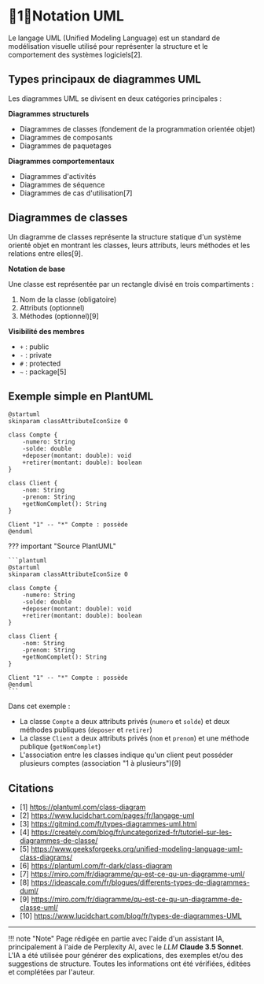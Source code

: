 # 🔸1🔸Notation UML

Le langage UML (Unified Modeling Language) est un standard de modélisation visuelle utilisé pour représenter la
structure et le comportement des systèmes logiciels[2].

## Types principaux de diagrammes UML

Les diagrammes UML se divisent en deux catégories principales :

**Diagrammes structurels**

- Diagrammes de classes (fondement de la programmation orientée objet)
- Diagrammes de composants
- Diagrammes de paquetages

**Diagrammes comportementaux**

- Diagrammes d'activités
- Diagrammes de séquence
- Diagrammes de cas d'utilisation[7]

## Diagrammes de classes

Un diagramme de classes représente la structure statique d'un système orienté objet en montrant les classes, leurs
attributs, leurs méthodes et les relations entre elles[9].

**Notation de base**

Une classe est représentée par un rectangle divisé en trois compartiments :

1. Nom de la classe (obligatoire)
2. Attributs (optionnel)
3. Méthodes (optionnel)[9]

**Visibilité des membres**

- `+` : public
- `-` : private
- `#` : protected
- `~` : package[5]

## Exemple simple en PlantUML

```puml
@startuml
skinparam classAttributeIconSize 0

class Compte {
    -numero: String
    -solde: double
    +deposer(montant: double): void
    +retirer(montant: double): boolean
}

class Client {
    -nom: String  
    -prenom: String
    +getNomComplet(): String  
}

Client "1" -- "*" Compte : possède
@enduml
```

??? important "Source PlantUML"

    ```plantuml
    @startuml
    skinparam classAttributeIconSize 0

    class Compte {
        -numero: String
        -solde: double
        +deposer(montant: double): void
        +retirer(montant: double): boolean
    }

    class Client {
        -nom: String
        -prenom: String
        +getNomComplet(): String
    }

    Client "1" -- "*" Compte : possède
    @enduml
    ```

Dans cet exemple :

- La classe `Compte` a deux attributs privés (`numero` et `solde`) et deux méthodes publiques (`deposer` et `retirer`)
- La classe `Client` a deux attributs privés (`nom` et `prenom`) et une méthode publique (`getNomComplet`)
- L'association entre les classes indique qu'un client peut posséder plusieurs comptes (association "1 à plusieurs")[9]

## Citations

- [1] https://plantuml.com/class-diagram
- [2] https://www.lucidchart.com/pages/fr/langage-uml
- [3] https://gitmind.com/fr/types-diagrammes-uml.html
- [4] https://creately.com/blog/fr/uncategorized-fr/tutoriel-sur-les-diagrammes-de-classe/
- [5] https://www.geeksforgeeks.org/unified-modeling-language-uml-class-diagrams/
- [6] https://plantuml.com/fr-dark/class-diagram
- [7] https://miro.com/fr/diagramme/qu-est-ce-qu-un-diagramme-uml/
- [8] https://ideascale.com/fr/blogues/differents-types-de-diagrammes-duml/
- [9] https://miro.com/fr/diagramme/qu-est-ce-qu-un-diagramme-de-classe-uml/
- [10] https://www.lucidchart.com/blog/fr/types-de-diagrammes-UML

-------

!!! note "Note"
    Page rédigée en partie avec l'aide d'un assistant IA, principalement à l'aide de Perplexity AI, avec le *LLM*
    **Claude 3.5 Sonnet**. L'IA a été utilisée pour générer des explications, des exemples et/ou des suggestions de
    structure. Toutes les informations ont été vérifiées, éditées et complétées par l'auteur.
